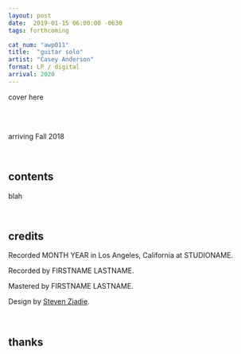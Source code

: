 ```yaml
---
layout: post
date:  2019-01-15 06:00:00 -0630
tags: forthcoming

cat_num: "awp011"
title:  "guitar solo"
artist: "Casey Anderson"
format: LP / digital
arrival: 2020
---
```


cover here

<br/>

<br/>arriving Fall 2018

<br/>

## contents

blah

<br/>

## credits

Recorded MONTH YEAR in Los Angeles, California at STUDIONAME.

Recorded by FIRSTNAME LASTNAME.

Mastered by FIRSTNAME LASTNAME.

Design by [Steven Ziadie](http://s-ziadie.com/).

<br/>

## thanks
